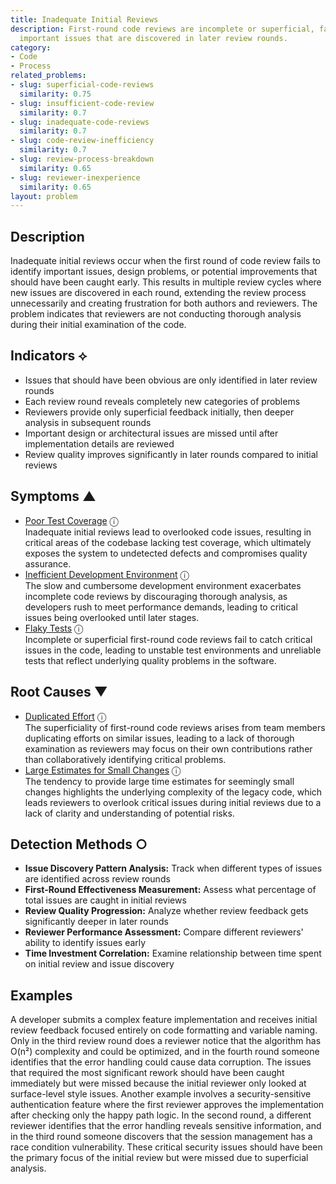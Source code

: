 ```yaml
---
title: Inadequate Initial Reviews
description: First-round code reviews are incomplete or superficial, failing to identify
  important issues that are discovered in later review rounds.
category:
- Code
- Process
related_problems:
- slug: superficial-code-reviews
  similarity: 0.75
- slug: insufficient-code-review
  similarity: 0.7
- slug: inadequate-code-reviews
  similarity: 0.7
- slug: code-review-inefficiency
  similarity: 0.7
- slug: review-process-breakdown
  similarity: 0.65
- slug: reviewer-inexperience
  similarity: 0.65
layout: problem
---
```


## Description

Inadequate initial reviews occur when the first round of code review fails to identify important issues, design problems, or potential improvements that should have been caught early. This results in multiple review cycles where new issues are discovered in each round, extending the review process unnecessarily and creating frustration for both authors and reviewers. The problem indicates that reviewers are not conducting thorough analysis during their initial examination of the code.

## Indicators ⟡

- Issues that should have been obvious are only identified in later review rounds
- Each review round reveals completely new categories of problems
- Reviewers provide only superficial feedback initially, then deeper analysis in subsequent rounds
- Important design or architectural issues are missed until after implementation details are reviewed
- Review quality improves significantly in later rounds compared to initial reviews

## Symptoms ▲
- [Poor Test Coverage](poor-test-coverage.md) <span class="info-tooltip" title="Confidence: 0.439, Strength: 0.668">ⓘ</span>
<br/>  Inadequate initial reviews lead to overlooked code issues, resulting in critical areas of the codebase lacking test coverage, which ultimately exposes the system to undetected defects and compromises quality assurance.
- [Inefficient Development Environment](inefficient-development-environment.md) <span class="info-tooltip" title="Confidence: 0.345, Strength: 0.737">ⓘ</span>
<br/>  The slow and cumbersome development environment exacerbates incomplete code reviews by discouraging thorough analysis, as developers rush to meet performance demands, leading to critical issues being overlooked until later stages.
- [Flaky Tests](flaky-tests.md) <span class="info-tooltip" title="Confidence: 0.338, Strength: 0.686">ⓘ</span>
<br/>  Incomplete or superficial first-round code reviews fail to catch critical issues in the code, leading to unstable test environments and unreliable tests that reflect underlying quality problems in the software.

## Root Causes ▼
- [Duplicated Effort](duplicated-effort.md) <span class="info-tooltip" title="Confidence: 0.363, Strength: 0.857">ⓘ</span>
<br/>  The superficiality of first-round code reviews arises from team members duplicating efforts on similar issues, leading to a lack of thorough examination as reviewers may focus on their own contributions rather than collaboratively identifying critical problems.
- [Large Estimates for Small Changes](large-estimates-for-small-changes.md) <span class="info-tooltip" title="Confidence: 0.336, Strength: 0.813">ⓘ</span>
<br/>  The tendency to provide large time estimates for seemingly small changes highlights the underlying complexity of the legacy code, which leads reviewers to overlook critical issues during initial reviews due to a lack of clarity and understanding of potential risks.

## Detection Methods ○

- **Issue Discovery Pattern Analysis:** Track when different types of issues are identified across review rounds
- **First-Round Effectiveness Measurement:** Assess what percentage of total issues are caught in initial reviews
- **Review Quality Progression:** Analyze whether review feedback gets significantly deeper in later rounds
- **Reviewer Performance Assessment:** Compare different reviewers' ability to identify issues early
- **Time Investment Correlation:** Examine relationship between time spent on initial review and issue discovery

## Examples

A developer submits a complex feature implementation and receives initial review feedback focused entirely on code formatting and variable naming. Only in the third review round does a reviewer notice that the algorithm has O(n²) complexity and could be optimized, and in the fourth round someone identifies that the error handling could cause data corruption. The issues that required the most significant rework should have been caught immediately but were missed because the initial reviewer only looked at surface-level style issues. Another example involves a security-sensitive authentication feature where the first reviewer approves the implementation after checking only the happy path logic. In the second round, a different reviewer identifies that the error handling reveals sensitive information, and in the third round someone discovers that the session management has a race condition vulnerability. These critical security issues should have been the primary focus of the initial review but were missed due to superficial analysis.
